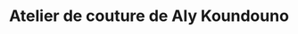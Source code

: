 ---
title: "Atelier de couture de Aly Koundouno"
url: /macenta/atelier-de-couture-de-aly-koundouno/
shop: Schneiderei
---